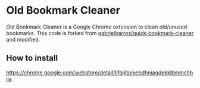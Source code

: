 # Old Bookmark Cleaner
Old Bookmark Cleaner is a Google Chrome extension to clean old/unused bookmarks.  This code is forked from [gabrielbarros/quick-bookmark-cleaner](https://github.com/gabrielbarros/quick-bookmark-cleaner) and modified.

## How to install
https://chrome.google.com/webstore/detail/ljfgijlbekebdhniagdekklbmmchhjja


